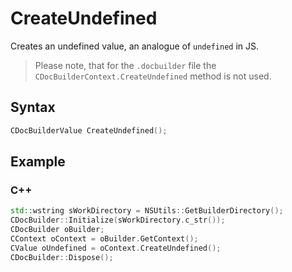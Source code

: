 # CreateUndefined

Creates an undefined value, an analogue of `undefined` in JS.

> Please note, that for the `.docbuilder` file the `CDocBuilderContext.CreateUndefined` method is not used.

## Syntax

```cpp
CDocBuilderValue CreateUndefined();
```

## Example

### C++

```cpp
std::wstring sWorkDirectory = NSUtils::GetBuilderDirectory();
CDocBuilder::Initialize(sWorkDirectory.c_str());
CDocBuilder oBuilder;
CContext oContext = oBuilder.GetContext();
CValue oUndefined = oContext.CreateUndefined();
CDocBuilder::Dispose();
```
